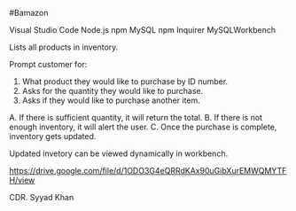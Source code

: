 #Bamazon

Visual Studio Code
Node.js
npm MySQL
npm Inquirer
MySQLWorkbench

Lists all products in inventory.

Prompt customer for: 
1. What product they would like to purchase by ID number.
2. Asks for the quantity they would like to purchase.
3. Asks if they would like to purchase another item.

A. If there is sufficient quantity, it will return the total.
B. If there is not enough inventory, it will alert the user.
C. Once the purchase is complete, inventory gets updated.

Updated invetory can be viewed dynamically in workbench. 


https://drive.google.com/file/d/1ODO3G4eQRRdKAx90uGibXurEMWQMYTFH/view

CDR. Syyad Khan